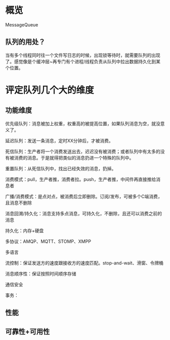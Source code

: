 # 概览

MessageQueue

## 队列的用处？

当有多个线程同时往一个文件写日志的时候，出现锁等待时，就需要队列的出现了。感觉像是个缓冲层~再专门有个进程/线程负责从队列中拉出数据持久化到某个位置。

# 评定队列几个大的维度

##  功能维度

优先级队列：消息被加上权重，权重高的被提高位置，如果队列消息为空，就没意义了。

延迟队列：发送一条消息，定时XX分钟后，才被消费。

死信队列：生产者将一个消费发送出去，迟迟没有被消费；或者队列中有太多的没有被消费的消息。于是就得把类似的消息扔进一个特殊的队列中。

重置队列：从死信队列中，找出已经失效的消息，扔掉。

消费模式：pull，生产者推，消费者拉。push，生产者推，中间件再直接推给消息者

广播/消费模式：是点对点，被消费后立即删除。订阅/发布，可被多个C端消费，且消息不删除

消息回溯/持久化：消息支持多点消息，可持久化，不删除，且还可以消费之前的消息

持久化：内存\+硬盘

多协议：AMQP、MQTT、STOMP、XMPP

多语言

流控制：保证发送方的速度跟接收方的速度匹配。stop\-and\-wait、滑窗、令牌桶

消息顺序性：保证按照时间顺序存储

通信安全

事务：

## 性能

## 可靠性\+可用性

